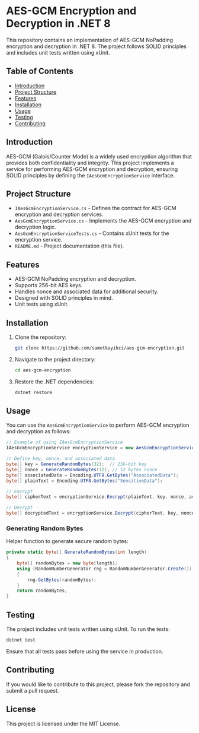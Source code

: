 
# AES-GCM Encryption and Decryption in .NET 8

This repository contains an implementation of AES-GCM NoPadding encryption and decryption in .NET 8. The project follows SOLID principles and includes unit tests written using xUnit.

## Table of Contents
- [Introduction](#introduction)
- [Project Structure](#project-structure)
- [Features](#features)
- [Installation](#installation)
- [Usage](#usage)
- [Testing](#testing)
- [Contributing](#contributing)

## Introduction
AES-GCM (Galois/Counter Mode) is a widely used encryption algorithm that provides both confidentiality and integrity. This project implements a service for performing AES-GCM encryption and decryption, ensuring SOLID principles by defining the `IAesGcmEncryptionService` interface.

## Project Structure
- `IAesGcmEncryptionService.cs` - Defines the contract for AES-GCM encryption and decryption services.
- `AesGcmEncryptionService.cs` - Implements the AES-GCM encryption and decryption logic.
- `AesGcmEncryptionServiceTests.cs` - Contains xUnit tests for the encryption service.
- `README.md` - Project documentation (this file).

## Features
- AES-GCM NoPadding encryption and decryption.
- Supports 256-bit AES keys.
- Handles nonce and associated data for additional security.
- Designed with SOLID principles in mind.
- Unit tests using xUnit.

## Installation
1. Clone the repository:
   ```bash
   git clone https://github.com/sametkayikci/aes-gcm-encryption.git
   ```
2. Navigate to the project directory:
   ```bash
   cd aes-gcm-encryption
   ```
3. Restore the .NET dependencies:
   ```bash
   dotnet restore
   ```

## Usage
You can use the `AesGcmEncryptionService` to perform AES-GCM encryption and decryption as follows:

```csharp
// Example of using IAesGcmEncryptionService
IAesGcmEncryptionService encryptionService = new AesGcmEncryptionService();

// Define key, nonce, and associated data
byte[] key = GenerateRandomBytes(32);  // 256-bit key
byte[] nonce = GenerateRandomBytes(12); // 12 bytes nonce
byte[] associatedData = Encoding.UTF8.GetBytes("AssociatedData");
byte[] plainText = Encoding.UTF8.GetBytes("SensitiveData");

// Encrypt
byte[] cipherText = encryptionService.Encrypt(plainText, key, nonce, associatedData);

// Decrypt
byte[] decryptedText = encryptionService.Decrypt(cipherText, key, nonce, associatedData);
```

### Generating Random Bytes
Helper function to generate secure random bytes:
```csharp
private static byte[] GenerateRandomBytes(int length)
{
    byte[] randomBytes = new byte[length];
    using (RandomNumberGenerator rng = RandomNumberGenerator.Create())
    {
        rng.GetBytes(randomBytes);
    }
    return randomBytes;
}
```

## Testing
The project includes unit tests written using xUnit. To run the tests:

```bash
dotnet test
```

Ensure that all tests pass before using the service in production.

## Contributing
If you would like to contribute to this project, please fork the repository and submit a pull request.

## License
This project is licensed under the MIT License.
